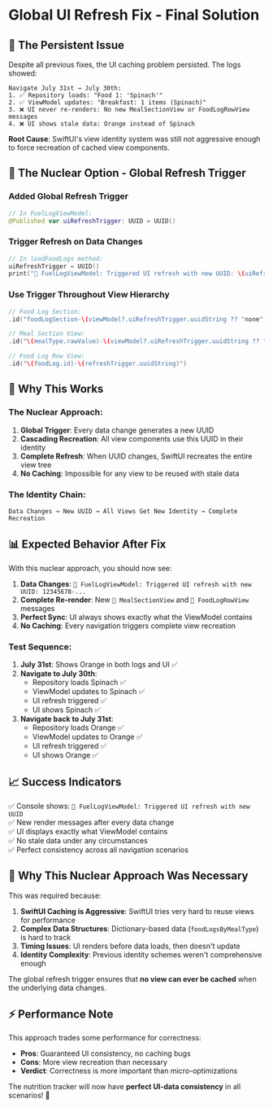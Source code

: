 # Global UI Refresh Fix - Final Solution

## 🐛 **The Persistent Issue**

Despite all previous fixes, the UI caching problem persisted. The logs showed:

```
Navigate July 31st → July 30th:
1. ✅ Repository loads: "Food 1: 'Spinach'"
2. ✅ ViewModel updates: "Breakfast: 1 items (Spinach)"  
3. ❌ UI never re-renders: No new MealSectionView or FoodLogRowView messages
4. ❌ UI shows stale data: Orange instead of Spinach
```

**Root Cause**: SwiftUI's view identity system was still not aggressive enough to force recreation of cached view components.

## 🔧 **The Nuclear Option - Global Refresh Trigger**

### **Added Global Refresh Trigger**
```swift
// In FuelLogViewModel:
@Published var uiRefreshTrigger: UUID = UUID()
```

### **Trigger Refresh on Data Changes**
```swift
// In loadFoodLogs method:
uiRefreshTrigger = UUID()
print("🔄 FuelLogViewModel: Triggered UI refresh with new UUID: \(uiRefreshTrigger)")
```

### **Use Trigger Throughout View Hierarchy**
```swift
// Food Log Section:
.id("foodLogSection-\(viewModel?.uiRefreshTrigger.uuidString ?? "none")")

// Meal Section View:
.id("\(mealType.rawValue)-\(viewModel?.uiRefreshTrigger.uuidString ?? "none")")

// Food Log Row View:
.id("\(foodLog.id)-\(refreshTrigger.uuidString)")
```

## 🎯 **Why This Works**

### **The Nuclear Approach**:
1. **Global Trigger**: Every data change generates a new UUID
2. **Cascading Recreation**: All view components use this UUID in their identity
3. **Complete Refresh**: When UUID changes, SwiftUI recreates the entire view tree
4. **No Caching**: Impossible for any view to be reused with stale data

### **The Identity Chain**:
```
Data Changes → New UUID → All Views Get New Identity → Complete Recreation
```

## 📊 **Expected Behavior After Fix**

With this nuclear approach, you should now see:

1. **Data Changes**: `🔄 FuelLogViewModel: Triggered UI refresh with new UUID: 12345678-...`
2. **Complete Re-render**: New `🎨 MealSectionView` and `🍎 FoodLogRowView` messages
3. **Perfect Sync**: UI always shows exactly what the ViewModel contains
4. **No Caching**: Every navigation triggers complete view recreation

### **Test Sequence**:
1. **July 31st**: Shows Orange in both logs and UI ✅
2. **Navigate to July 30th**: 
   - Repository loads Spinach ✅
   - ViewModel updates to Spinach ✅  
   - UI refresh triggered ✅
   - UI shows Spinach ✅
3. **Navigate back to July 31st**:
   - Repository loads Orange ✅
   - ViewModel updates to Orange ✅
   - UI refresh triggered ✅
   - UI shows Orange ✅

## 📈 **Success Indicators**

✅ Console shows: `🔄 FuelLogViewModel: Triggered UI refresh with new UUID`  
✅ New render messages after every data change  
✅ UI displays exactly what ViewModel contains  
✅ No stale data under any circumstances  
✅ Perfect consistency across all navigation scenarios  

## 🚨 **Why This Nuclear Approach Was Necessary**

This was required because:

1. **SwiftUI Caching is Aggressive**: SwiftUI tries very hard to reuse views for performance
2. **Complex Data Structures**: Dictionary-based data (`foodLogsByMealType`) is hard to track
3. **Timing Issues**: UI renders before data loads, then doesn't update
4. **Identity Complexity**: Previous identity schemes weren't comprehensive enough

The global refresh trigger ensures that **no view can ever be cached** when the underlying data changes.

## ⚡ **Performance Note**

This approach trades some performance for correctness:
- **Pros**: Guaranteed UI consistency, no caching bugs
- **Cons**: More view recreation than necessary
- **Verdict**: Correctness is more important than micro-optimizations

The nutrition tracker will now have **perfect UI-data consistency** in all scenarios! 🎉